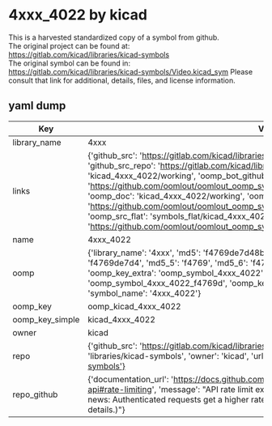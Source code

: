 # 4xxx_4022 by kicad  
This is a harvested standardized copy of a symbol from github.  
The original project can be found at:  
https://gitlab.com/kicad/libraries/kicad-symbols  
The original symbol can be found in:
https://gitlab.com/kicad/libraries/kicad-symbols/Video.kicad_sym
Please consult that link for additional, details, files, and license information.  
## yaml dump  
| Key | Value |  
| --- | --- |  
| library_name | 4xxx |  
| links | {'github_src': 'https://gitlab.com/kicad/libraries/kicad-symbols/Video.kicad_sym', 'github_src_repo': 'https://gitlab.com/kicad/libraries/kicad-symbols', 'oomp_bot': 'kicad_4xxx_4022/working', 'oomp_bot_github': 'https://github.com/oomlout/oomlout_oomp_symbol_bot/tree/main/kicad_4xxx_4022/working', 'oomp_doc': 'kicad_4xxx_4022/working', 'oomp_doc_github': 'https://github.com/oomlout/oomlout_oomp_symbol_doc/tree/main/kicad_4xxx_4022/working', 'oomp_src_flat': 'symbols_flat/kicad_4xxx_4022/working', 'oomp_src_flat_github': 'https://github.com/oomlout/oomlout_oomp_symbol_src/tree/main/kicad_4xxx_4022/working'} |  
| name | 4xxx_4022 |  
| oomp | {'library_name': '4xxx', 'md5': 'f4769de7d48b82b261cda94480f7402c', 'md5_10': 'f4769de7d4', 'md5_5': 'f4769', 'md5_6': 'f4769d', 'oomp_key': 'oomp_4xxx_4022', 'oomp_key_extra': 'oomp_symbol_4xxx_4022', 'oomp_key_full': 'oomp_symbol_4xxx_4022_f4769d', 'oomp_key_simple': '4xxx_4022', 'owner_name': 'kicad', 'symbol_name': '4xxx_4022'} |  
| oomp_key | oomp_kicad_4xxx_4022 |  
| oomp_key_simple | kicad_4xxx_4022 |  
| owner | kicad |  
| repo | {'github_src': 'https://gitlab.com/kicad/libraries/kicad-symbols/Video.kicad_sym', 'name': 'libraries/kicad-symbols', 'owner': 'kicad', 'url': 'https://gitlab.com/kicad/libraries/kicad-symbols'} |  
| repo_github | {'documentation_url': 'https://docs.github.com/rest/overview/resources-in-the-rest-api#rate-limiting', 'message': "API rate limit exceeded for 84.66.173.59. (But here's the good news: Authenticated requests get a higher rate limit. Check out the documentation for more details.)"} |  

